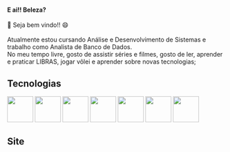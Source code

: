 #### E ai!! Beleza? </br>
👋 Seja bem vindo!! 😄</br></br>
Atualmente estou cursando Análise e Desenvolvimento de Sistemas e trabalho como Analista de Banco de Dados.</br>
No meu tempo livre, gosto de assistir séries e filmes, gosto de ler, aprender e praticar LIBRAS, jogar vôlei e aprender sobre novas tecnologias;

## Tecnologias
<div display="flex">

<!-- Icon HTML -->
<img src="https://cdn-icons-png.flaticon.com/512/136/136528.png" width="60" height="60"> 

<!-- Icon CSS -->
<img src="https://cdn-icons-png.flaticon.com/512/136/136527.png" width="60" height="60"> 

<!-- Icon JavaScript -->
<img src="https://cdn-icons-png.flaticon.com/512/136/136530.png" width="60" height="60"> 

<!-- Icon JavaScript -->
<img src="https://cdn-icons.flaticon.com/png/512/5815/premium/5815212.png?token=exp=1658847873~hmac=59ef98738a2da209ea82ca0a6fd79fac" width="60" height="60">

<!-- Icon Dart -->
<img src="https://avatars1.githubusercontent.com/u/1609975?s=200&v=4" width="60" height="60"> 

<!-- Icon Flutter -->
<img src="https://gblobscdn.gitbook.com/spaces%2F-LanYWbVFl837-fblbH8%2Favatar.png?alt=media" width="60" height="60"> 

<!-- Icon MySQL -->
<img src="https://cdn-icons-png.flaticon.com/512/7207/7207175.png" width="60" height="60">

</div>


## Site

<!-- Conheça também o meu site <a href="https://lucaslorran.tech" target="_blank">Clicando aqui.</a> -->
